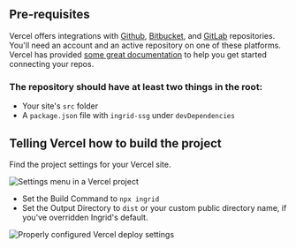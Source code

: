 ## Pre-requisites
Vercel offers integrations with [Github](https://github.com), [Bitbucket](https://bitbucket.org), and [GitLab](https://gitlab.com) repositories. You'll need an account and an active repository on one of these platforms. Vercel has provided [some great documentation](https://vercel.com/docs/git-integrations#quick-installation) to help you get started connecting your repos.

### The repository should have at least two things in the root:
- Your site's `src` folder
- A `package.json` file with `ingrid-ssg` under `devDependencies`


## Telling Vercel how to build the project
Find the project settings for your Vercel site.

![Settings menu in a Vercel project](/_assets/images/vercel-settings__menu.png)

- Set the Build Command to `npx ingrid`
- Set the Output Directory to `dist` or your custom public directory name, if you've overridden Ingrid's default.

![Properly configured Vercel deploy settings](/_assets/images/vercel-deploy-settings__build.png)